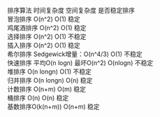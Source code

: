 排序算法    时间复杂度   空间复杂度   是否稳定排序     
冒泡排序    O(n^2)  O(1)    稳定    
鸡尾酒排序  O(n^2)  O(1)    稳定      
选择排序    O(n^2)  O(1)    不稳定    
插入排序    O(n^2)  O(1)    稳定      
希尔排序    Sedgewick增量：O(n^4/3) O(1)   不稳定     
快速排序    平均O(n logn) 最坏O(n^2) O(nlogn)   不稳定     
堆排序    O(n longn)   O(1)    不稳定      
归并排序    O(n longn)   O(n)    稳定     
计数排序    O(n+m)   O(m)    稳定     
桶排序 O(n)   O(n)     稳定    
基数排序O(k(n+m))   O(n+m)     稳定    